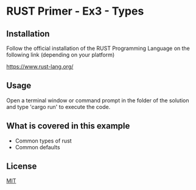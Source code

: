 # RUST Primer - Ex3 - Types  


## Installation

Follow the official installation of the RUST Programming Language on the following link (depending on your platform)

https://www.rust-lang.org/

## Usage

Open a terminal window or command prompt in the folder of the solution and type 'cargo run' to execute the code. 

## What is covered in this example

- Common types of rust
- Common defaults 

## License
[MIT](https://choosealicense.com/licenses/mit/)